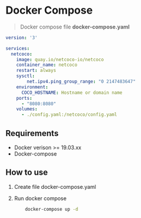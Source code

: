 # Docker Compose

> Docker compose file **docker-compose.yaml**

```yaml
version: '3'

services:
  netcoco:
    image: quay.io/netcoco-io/netcoco
    container_name: netcoco
    restart: always
    sysctl:
        net.ipv4.ping_group_range: "0 2147483647"
    environment:
      COCO_HOSTNAME: Hostname or domain name
    ports:
      - "8080:8080"
    volumes:
      - ./config.yaml:/netcoco/config.yaml
```

## Requirements

* Docker verison &gt;= 19.03.xx
* Docker-compose

## How to use

1. Create file docker-compose.yaml
2. Run docker compose

   ```bash
       docker-compose up -d
   ```

